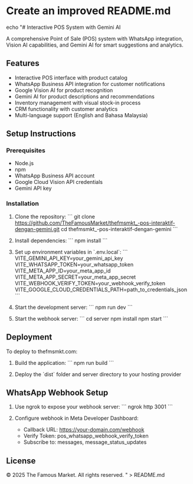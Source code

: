 # Create an improved README.md
echo "# Interactive POS System with Gemini AI

A comprehensive Point of Sale (POS) system with WhatsApp integration, Vision AI capabilities, and Gemini AI for smart suggestions and analytics.

## Features

- Interactive POS interface with product catalog
- WhatsApp Business API integration for customer notifications
- Google Vision AI for product recognition
- Gemini AI for product descriptions and recommendations
- Inventory management with visual stock-in process
- CRM functionality with customer analytics
- Multi-language support (English and Bahasa Malaysia)

## Setup Instructions

### Prerequisites
- Node.js
- npm
- WhatsApp Business API account
- Google Cloud Vision API credentials
- Gemini API key

### Installation

1. Clone the repository:
   \`\`\`
   git clone https://github.com/TheFamousMarket/thefmsmkt_-pos-interaktif-dengan-gemini.git
   cd thefmsmkt_-pos-interaktif-dengan-gemini
   \`\`\`

2. Install dependencies:
   \`\`\`
   npm install
   \`\`\`

3. Set up environment variables in \`.env.local\`:
   \`\`\`
   VITE_GEMINI_API_KEY=your_gemini_api_key
   VITE_WHATSAPP_TOKEN=your_whatsapp_token
   VITE_META_APP_ID=your_meta_app_id
   VITE_META_APP_SECRET=your_meta_app_secret
   VITE_WEBHOOK_VERIFY_TOKEN=your_webhook_verify_token
   VITE_GOOGLE_CLOUD_CREDENTIALS_PATH=path_to_credentials_json
   \`\`\`

4. Start the development server:
   \`\`\`
   npm run dev
   \`\`\`

5. Start the webhook server:
   \`\`\`
   cd server
   npm install
   npm start
   \`\`\`

## Deployment

To deploy to thefmsmkt.com:

1. Build the application:
   \`\`\`
   npm run build
   \`\`\`

2. Deploy the \`dist\` folder and server directory to your hosting provider

## WhatsApp Webhook Setup

1. Use ngrok to expose your webhook server:
   \`\`\`
   ngrok http 3001
   \`\`\`

2. Configure webhook in Meta Developer Dashboard:
   - Callback URL: https://your-domain.com/webhook
   - Verify Token: pos_whatsapp_webhook_verify_token
   - Subscribe to: messages, message_status_updates

## License

© 2025 The Famous Market. All rights reserved.
" > README.md
